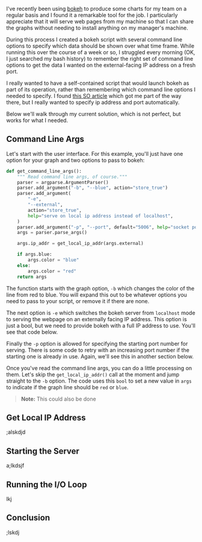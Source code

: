 I've recently been using [bokeh](https://bokeh.org/) to produce some charts for my team on a regular basis and I found it a remarkable tool for the job.  I particularly appreciate that it will serve web pages from my machine so that I can share the graphs without needing to install anything on my manager's machine. 

During this process I created a bokeh script with several command line options to specify which data should be shown over what time frame.  While running this over the course of a week or so, I struggled every morning (OK, I just searched my bash history) to remember the right set of command line options to get the data I wanted on the external-facing IP address on a fresh port.

I really wanted to have a self-contained script that would launch bokeh as part of its operation, rather than remembering which command line options I needed to specify. I found [this SO article](https://stackoverflow.com/questions/51802159/how-to-embed-a-bokeh-server-in-a-standalone) which got me part of the way there, but I really wanted to specify ip address and port automatically. 

Below we'll walk through my current solution, which is not perfect, but works for what I needed.  

## Command Line Args

Let's start with the user interface.  For this example, you'll just have one option for your graph and two options to pass to bokeh:

```python
def get_command_line_args():
    """ Read command line args, of course."""
    parser = argparse.ArgumentParser()
    parser.add_argument("-b", "--blue", action="store_true")
    parser.add_argument(
        "-e",
        "--external",
        action="store_true",
        help="serve on local ip address instead of localhost",
    )
    parser.add_argument("-p", "--port", default="5006", help="socket port")
    args = parser.parse_args()

    args.ip_addr = get_local_ip_addr(args.external)

    if args.blue:
        args.color = "blue"
    else:
        args.color = "red"
    return args
```

The function starts with the graph option, `-b` which changes the color of the line from red to blue. You will expand this out to be whatever options you need to pass to your script, or remove it if there are none.

The next option is `-e` which switches the bokeh server from `localhost` mode to serving the webpage on an externally facing IP address. This option is just a bool, but we need to provide bokeh with a full IP address to use. You'll see that code below.

Finally the `-p` option is allowed for specifying the starting port number for serving. There is some code to retry with an increasing port number if the starting one is already in use. Again, we'll see this in another section below.

Once you've read the command line args, you can do a little processing on them. Let's skip the `get_local_ip_addr()` call at the moment and jump straight to the `-b` option.  The code uses this `bool` to set a new value in `args` to indicate if the graph line should be `red` or `blue`. 

> **Note:** This could also be done 

## Get Local IP Address

;alskdjd

## Starting the Server

a;lkdsjf

## Running the I/O Loop

lkj

## Conclusion

;lskdj